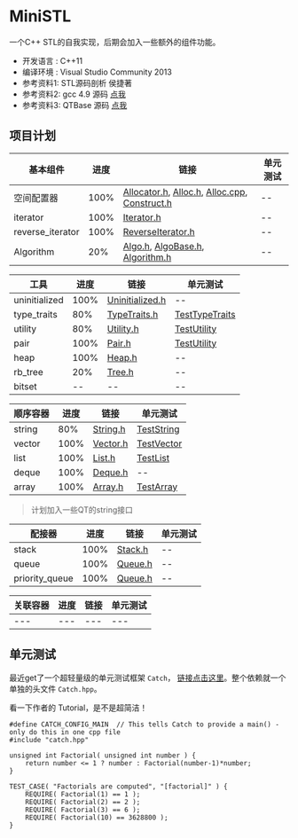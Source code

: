 # MiniSTL
一个C++ STL的自我实现，后期会加入一些额外的组件功能。
* 开发语言 :  C++11
* 编译环境 :  Visual Studio Community 2013
* 参考资料1:  STL源码剖析 侯捷著
* 参考资料2:  gcc 4.9 源码 [点我](https://github.com/gcc-mirror/gcc/tree/master/libstdc%2B%2B-v3/include)
* 参考资料3:  QTBase 源码 [点我](https://github.com/qtproject/qtbase)

## 项目计划

|基本组件|进度|链接|单元测试|
|---|---|---|---|
|空间配置器|100%|[Allocator.h](MiniSTL/Allocator.h), [Alloc.h](MiniSTL/Alloc.h), [Alloc.cpp](MiniSTL/Alloc.cpp), [Construct.h](MiniSTL/Construct.h)|--|
|iterator|100%|[Iterator.h](MiniSTL/Iterator.h)|--|
|reverse_iterator|100%|[ReverseIterator.h](MiniSTL/ReverseIterator.h)|--|
|Algorithm|20%|[Algo.h](MiniSTL/Algo.h), [AlgoBase.h](MiniSTL/AlgoBase.h), [Algorithm.h](MiniSTL/Algorithm.h)|--|

|工具|进度|链接|单元测试|
|---|---|---|---|
|uninitialized|100%|[Uninitialized.h](MiniSTL/Uninitialized.h)|--|
|type_traits|80%|[TypeTraits.h](MiniSTL/TypeTraits.h)|[TestTypeTraits](MiniSTL/UnitTest/TestTypeTraits.cpp)|
|utility|80%|[Utility.h](MiniSTL/Utility.h)|[TestUtility](MiniSTL/UnitTest/TestUtility.cpp)|
|pair|100%|[Pair.h](MiniSTL/Pair.h)|[TestUtility](MiniSTL/UnitTest/TestUtility.cpp)|
|heap|100%|[Heap.h](MiniSTL/Heap.h)|--|
|rb_tree|20%|[Tree.h](MiniSTL/Tree.h)|--|
|bitset|--|--|--|

|顺序容器|进度|链接|单元测试|
|---|---|---|---|
|string|80%|[String.h](MiniSTL/String.h)|[TestString](MiniSTL/UnitTest/TestString.cpp)|
|vector|100%|[Vector.h](MiniSTL/Vector.h)|[TestVector](MiniSTL/UnitTest/TestVector.cpp)|
|list|100%|[List.h](MiniSTL/List.h)|[TestList](MiniSTL/UnitTest/TestList.cpp)|
|deque|100%|[Deque.h](MiniSTL/Deque.h)|--|
|array|100%|[Array.h](MiniSTL/Array.h)|[TestArray](MiniSTL/UnitTest/TestArray.cpp)|

> 计划加入一些QT的string接口

|配接器|进度|链接|单元测试|
|---|---|---|---|
|stack|100%|[Stack.h](MiniSTL/Stack.h)|--|
|queue|100%|[Queue.h](MiniSTL/Queue.h)|--|
|priority_queue|100%|[Queue.h](MiniSTL/Queue.h)|--|

|关联容器|进度|链接|单元测试|
|---|---|---|---|
|---|---|---|---|



## 单元测试

最近get了一个超轻量级的单元测试框架 `Catch`， [链接点击这里](https://github.com/philsquared/Catch)。整个依赖就一个单独的头文件 `Catch.hpp`。

看一下作者的 Tutorial，是不是超简洁！

```
#define CATCH_CONFIG_MAIN  // This tells Catch to provide a main() - only do this in one cpp file
#include "catch.hpp"

unsigned int Factorial( unsigned int number ) {
    return number <= 1 ? number : Factorial(number-1)*number;
}

TEST_CASE( "Factorials are computed", "[factorial]" ) {
    REQUIRE( Factorial(1) == 1 );
    REQUIRE( Factorial(2) == 2 );
    REQUIRE( Factorial(3) == 6 );
    REQUIRE( Factorial(10) == 3628800 );
}
```
